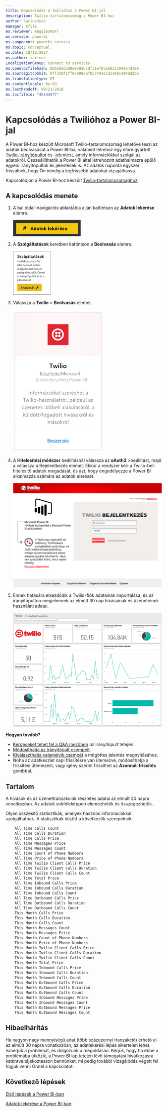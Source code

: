 ```yaml
---
title: Kapcsolódás a Twilióhoz a Power BI-jal
description: Twilio-tartalomcsomag a Power BI-hoz
author: SarinaJoan
manager: kfile
ms.reviewer: maggiesMSFT
ms.service: powerbi
ms.component: powerbi-service
ms.topic: conceptual
ms.date: 10/16/2017
ms.author: sarinas
LocalizationGroup: Connect to services
ms.openlocfilehash: 0bb592d508e959267df31e705aa833394aa4d19e
ms.sourcegitcommit: 0ff358f1ff87e88daf837443ecd1398ca949d2b6
ms.translationtype: HT
ms.contentlocale: hu-HU
ms.lasthandoff: 09/21/2018
ms.locfileid: "46544877"
---
```

# <a name="connect-to-twilio-with-power-bi"></a>Kapcsolódás a Twilióhoz a Power BI-jal
A Power BI-hoz készült Microsoft Twilio-tartalomcsomag lehetővé teszi az adatok beolvasását a Power BI-ba, valamint létrehoz egy előre gyártott [Twilio-irányítópultot](https://powerbi.microsoft.com/integrations/twilio) és -jelentést, amely információkkal szolgál az adatokról. Összeállíthatók a Power BI által létrehozott adathalmazra épülő egyéni irányítópultok és jelentések is. Az adatok naponta egyszer frissülnek, hogy Ön mindig a legfrissebb adatokat vizsgálhassa.

Kapcsolódjon a Power BI-hoz készült [Twilio-tartalomcsomaghoz](https://app.powerbi.com/getdata/services/twilio).

## <a name="how-to-connect"></a>A kapcsolódás menete
1. A bal oldali navigációs ablaktábla alján kattintson az **Adatok lekérése** elemre.
   
   ![](media/service-connect-to-twilio/pbi_getdata.png) 
2. A **Szolgáltatások** keretben kattintson a **Beolvasás** elemre.
   
   ![](media/service-connect-to-twilio/pbi_getservices.png) 
3. Válassza a **Twilio** \> **Beolvasás** elemet.
   
   ![](media/service-connect-to-twilio/twilio.png)
4. A **Hitelesítési módszer** beállításnál válassza az **oAuth2** \>beállítást, majd a válassza a Bejelentkezés elemet. Ekkor a rendszer kéri a Twilio-beli hitelesítő adatok megadását, és azt, hogy engedélyezze a Power BI alkalmazás számára az adatok elérését.
   
   ![](media/service-connect-to-twilio/pbi_twilio_login.png)
5. Ennek hatására elkezdődik a Twilio-fiók adatainak importálása, és az irányítópulton megjelennek az elmúlt 30 nap hívásainak és üzeneteinek használati adatai. 
   
   ![](media/service-connect-to-twilio/pbi_twilio_db.png)

**Hogyan tovább?**

* [Kérdéseket tehet fel a Q&A mezőben](consumer/end-user-q-and-a.md) az irányítópult tetején.
* [Módosíthatja az irányítópult csempéit](service-dashboard-edit-tile.md).
* [Kiválaszthatja valamelyik csempét](consumer/end-user-tiles.md) a mögöttes jelentés megnyitásához.
* Noha az adatkészlet napi frissítésre van ütemezve, módosíthatja a frissítési ütemezést, vagy igény szerint frissíthet az **Azonnali frissítés** gombbal.

## <a name="whats-included"></a>Tartalom
A hívások és az üzenettranzakciók részletes adatai az elmúlt 30 napra vonatkozóan. Az adatok sokféleképpen elemezhetők és összegezhetők.

Olyan összesítő statisztikák, amelyek hasznos információkkal szolgálhatnak. A statisztikák között a következők szerepelnek:

        All Time Calls Count  
        All Time Calls Duration  
        All Time Calls Price  
        All Time Messages Price  
        All Time Messages Count  
        All Time Count of Phone Numbers  
        All Time Price of Phone Numbers  
        All Time Twilio Client Calls Price  
        All Time Twilio Client Calls Duration  
        All Time Twilio Client Calls Count  
        All Time Total Price  
        All Time Inbound Calls Price  
        All Time Inbound Calls Duration  
        All Time Inbound Calls Count  
        All Time Outbound Calls Price  
        All Time Outbound Calls Duration  
        All Time Outbound Calls Count  
        This Month Calls Price  
        This Month Calls Duration  
        This Month Calls Count  
        This Month Messages Count  
        This Month Messages Price  
        This Month Count of Phone Numbers  
        This Month Price of Phone Numbers  
        This Month Twilio Client Calls Price  
        This Month Twilio Client Calls Duration  
        This Month Twilio Client Calls Count  
        This Month Total Price  
        This Month Inbound Calls Price  
        This Month Inbound Calls Duration  
        This Month Inbound Calls Count  
        This Month Outbound Calls Price  
        This Month Outbound Calls Duration  
        This Month Outbound Calls Count  
        This Month Inbound Messages Price  
        This Month Inbound Messages Count  
        This Month Outbound Messages Price  
        This Month Outbound Messages Count

## <a name="troubleshooting"></a>Hibaelhárítás
Ha nagyon nagy mennyiségű adat (több százezernyi tranzakció) érhető el az elmúlt 30 napra vonatkozóan, az adatlekérési lépés sikertelen lehet. Ismerjük a problémát, és dolgozunk a megoldásán. Kérjük, hogy ha ebbe a problémába ütközik, a Power BI lap tetején lévő támogatási hivatkozásra kattintva tájékoztasson bennünket, mi pedig további vizsgálódás végett fel fogjuk venni Önnel a kapcsolatot.

## <a name="next-steps"></a>Következő lépések
[Első lépések a Power BI-ban](service-get-started.md)

[Adatok lekérése a Power BI-ban](service-get-data.md)

